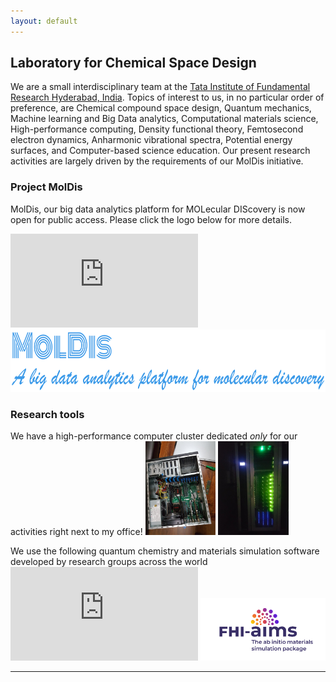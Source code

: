```yaml
---
layout: default
---
```


## Laboratory for Chemical Space Design
We are a small interdisciplinary team at the [Tata Institute of Fundamental Research Hyderabad, India](https://www.tifrh.res.in/). Topics of interest to us, in no particular order of preference, are Chemical compound space design, Quantum mechanics, Machine learning and Big Data analytics, Computational materials science, High-performance computing, Density functional theory, Femtosecond electron dynamics, Anharmonic vibrational spectra, Potential energy surfaces, and Computer-based science education. Our present research activities are largely driven by the requirements of our MolDis initiative.

### Project MolDis
MolDis, our big data analytics platform for MOLecular DIScovery is now open for public access. Please click the logo below for more details.

![](https://moldis.tifrh.res.in/index.html)
<a href="https://moldis.tifrh.res.in/index.html">
<img src="assets/img/MolDis.png"  height="100">
</a>

### Research tools
We have a high-performance computer cluster dedicated _only_ for our activities right next to my office! 
<img src="assets/img/earth.jpeg"  height="150">
<img src="assets/img/helios.jpeg"  height="150">

We use the following quantum chemistry and materials simulation software developed by research groups across the world 
![](https://moldis.tifrh.res.in/index.html)
<a href="https://fhi-aims.org/">
<img src="assets/img/aims.svg"  height="100">
</a>
 
* * *



